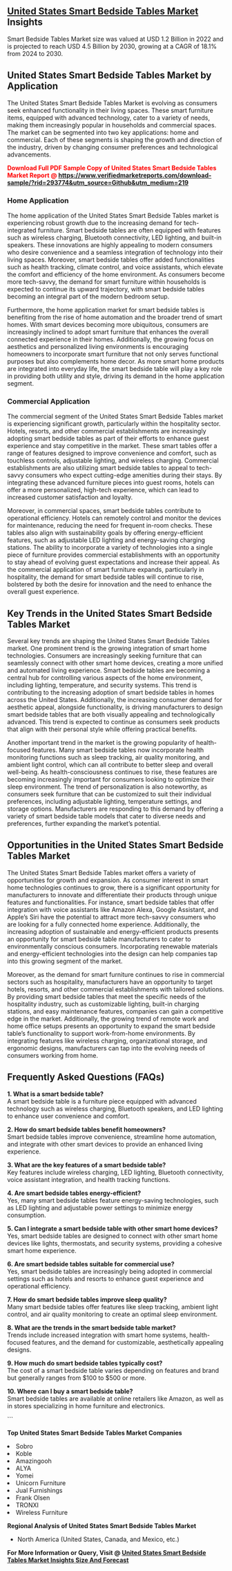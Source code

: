 <h2><a href="https://www.verifiedmarketreports.com/download-sample/?rid=293774&amp;utm_source=Github&amp;utm_medium=219" target="_blank">United States Smart Bedside Tables Market</a> Insights</h2><p>Smart Bedside Tables Market size was valued at USD 1.2 Billion in 2022 and is projected to reach USD 4.5 Billion by 2030, growing at a CAGR of 18.1% from 2024 to 2030.</p><p> <h2>United States Smart Bedside Tables Market by Application</h2> <p>The United States Smart Bedside Tables Market is evolving as consumers seek enhanced functionality in their living spaces. These smart furniture items, equipped with advanced technology, cater to a variety of needs, making them increasingly popular in households and commercial spaces. The market can be segmented into two key applications: home and commercial. Each of these segments is shaping the growth and direction of the industry, driven by changing consumer preferences and technological advancements. <strong><p><span class=""><span style="color: #ff0000;"><strong>Download Full PDF Sample Copy of United States Smart Bedside Tables Market Report</strong> @ </span><a href="https://www.verifiedmarketreports.com/download-sample/?rid=293774&amp;utm_source=Github&amp;utm_medium=219" target="_blank">https://www.verifiedmarketreports.com/download-sample/?rid=293774&amp;utm_source=Github&amp;utm_medium=219</a></span></p></strong></p> <h3>Home Application</h3> <p>The home application of the United States Smart Bedside Tables market is experiencing robust growth due to the increasing demand for tech-integrated furniture. Smart bedside tables are often equipped with features such as wireless charging, Bluetooth connectivity, LED lighting, and built-in speakers. These innovations are highly appealing to modern consumers who desire convenience and a seamless integration of technology into their living spaces. Moreover, smart bedside tables offer added functionalities such as health tracking, climate control, and voice assistants, which elevate the comfort and efficiency of the home environment. As consumers become more tech-savvy, the demand for smart furniture within households is expected to continue its upward trajectory, with smart bedside tables becoming an integral part of the modern bedroom setup.</p> <p>Furthermore, the home application market for smart bedside tables is benefiting from the rise of home automation and the broader trend of smart homes. With smart devices becoming more ubiquitous, consumers are increasingly inclined to adopt smart furniture that enhances the overall connected experience in their homes. Additionally, the growing focus on aesthetics and personalized living environments is encouraging homeowners to incorporate smart furniture that not only serves functional purposes but also complements home decor. As more smart home products are integrated into everyday life, the smart bedside table will play a key role in providing both utility and style, driving its demand in the home application segment.</p> <h3>Commercial Application</h3> <p>The commercial segment of the United States Smart Bedside Tables market is experiencing significant growth, particularly within the hospitality sector. Hotels, resorts, and other commercial establishments are increasingly adopting smart bedside tables as part of their efforts to enhance guest experience and stay competitive in the market. These smart tables offer a range of features designed to improve convenience and comfort, such as touchless controls, adjustable lighting, and wireless charging. Commercial establishments are also utilizing smart bedside tables to appeal to tech-savvy consumers who expect cutting-edge amenities during their stays. By integrating these advanced furniture pieces into guest rooms, hotels can offer a more personalized, high-tech experience, which can lead to increased customer satisfaction and loyalty.</p> <p>Moreover, in commercial spaces, smart bedside tables contribute to operational efficiency. Hotels can remotely control and monitor the devices for maintenance, reducing the need for frequent in-room checks. These tables also align with sustainability goals by offering energy-efficient features, such as adjustable LED lighting and energy-saving charging stations. The ability to incorporate a variety of technologies into a single piece of furniture provides commercial establishments with an opportunity to stay ahead of evolving guest expectations and increase their appeal. As the commercial application of smart furniture expands, particularly in hospitality, the demand for smart bedside tables will continue to rise, bolstered by both the desire for innovation and the need to enhance the overall guest experience.</p> <h2>Key Trends in the United States Smart Bedside Tables Market</h2> <p>Several key trends are shaping the United States Smart Bedside Tables market. One prominent trend is the growing integration of smart home technologies. Consumers are increasingly seeking furniture that can seamlessly connect with other smart home devices, creating a more unified and automated living experience. Smart bedside tables are becoming a central hub for controlling various aspects of the home environment, including lighting, temperature, and security systems. This trend is contributing to the increasing adoption of smart bedside tables in homes across the United States. Additionally, the increasing consumer demand for aesthetic appeal, alongside functionality, is driving manufacturers to design smart bedside tables that are both visually appealing and technologically advanced. This trend is expected to continue as consumers seek products that align with their personal style while offering practical benefits.</p> <p>Another important trend in the market is the growing popularity of health-focused features. Many smart bedside tables now incorporate health monitoring functions such as sleep tracking, air quality monitoring, and ambient light control, which can all contribute to better sleep and overall well-being. As health-consciousness continues to rise, these features are becoming increasingly important for consumers looking to optimize their sleep environment. The trend of personalization is also noteworthy, as consumers seek furniture that can be customized to suit their individual preferences, including adjustable lighting, temperature settings, and storage options. Manufacturers are responding to this demand by offering a variety of smart bedside table models that cater to diverse needs and preferences, further expanding the market’s potential.</p> <h2>Opportunities in the United States Smart Bedside Tables Market</h2> <p>The United States Smart Bedside Tables market offers a variety of opportunities for growth and expansion. As consumer interest in smart home technologies continues to grow, there is a significant opportunity for manufacturers to innovate and differentiate their products through unique features and functionalities. For instance, smart bedside tables that offer integration with voice assistants like Amazon Alexa, Google Assistant, and Apple’s Siri have the potential to attract more tech-savvy consumers who are looking for a fully connected home experience. Additionally, the increasing adoption of sustainable and energy-efficient products presents an opportunity for smart bedside table manufacturers to cater to environmentally conscious consumers. Incorporating renewable materials and energy-efficient technologies into the design can help companies tap into this growing segment of the market.</p> <p>Moreover, as the demand for smart furniture continues to rise in commercial sectors such as hospitality, manufacturers have an opportunity to target hotels, resorts, and other commercial establishments with tailored solutions. By providing smart bedside tables that meet the specific needs of the hospitality industry, such as customizable lighting, built-in charging stations, and easy maintenance features, companies can gain a competitive edge in the market. Additionally, the growing trend of remote work and home office setups presents an opportunity to expand the smart bedside table’s functionality to support work-from-home environments. By integrating features like wireless charging, organizational storage, and ergonomic designs, manufacturers can tap into the evolving needs of consumers working from home.</p> <h2>Frequently Asked Questions (FAQs)</h2> <p><strong>1. What is a smart bedside table?</strong><br> A smart bedside table is a furniture piece equipped with advanced technology such as wireless charging, Bluetooth speakers, and LED lighting to enhance user convenience and comfort.</p> <p><strong>2. How do smart bedside tables benefit homeowners?</strong><br> Smart bedside tables improve convenience, streamline home automation, and integrate with other smart devices to provide an enhanced living experience.</p> <p><strong>3. What are the key features of a smart bedside table?</strong><br> Key features include wireless charging, LED lighting, Bluetooth connectivity, voice assistant integration, and health tracking functions.</p> <p><strong>4. Are smart bedside tables energy-efficient?</strong><br> Yes, many smart bedside tables feature energy-saving technologies, such as LED lighting and adjustable power settings to minimize energy consumption.</p> <p><strong>5. Can I integrate a smart bedside table with other smart home devices?</strong><br> Yes, smart bedside tables are designed to connect with other smart home devices like lights, thermostats, and security systems, providing a cohesive smart home experience.</p> <p><strong>6. Are smart bedside tables suitable for commercial use?</strong><br> Yes, smart bedside tables are increasingly being adopted in commercial settings such as hotels and resorts to enhance guest experience and operational efficiency.</p> <p><strong>7. How do smart bedside tables improve sleep quality?</strong><br> Many smart bedside tables offer features like sleep tracking, ambient light control, and air quality monitoring to create an optimal sleep environment.</p> <p><strong>8. What are the trends in the smart bedside table market?</strong><br> Trends include increased integration with smart home systems, health-focused features, and the demand for customizable, aesthetically appealing designs.</p> <p><strong>9. How much do smart bedside tables typically cost?</strong><br> The cost of a smart bedside table varies depending on features and brand but generally ranges from $100 to $500 or more.</p> <p><strong>10. Where can I buy a smart bedside table?</strong><br> Smart bedside tables are available at online retailers like Amazon, as well as in stores specializing in home furniture and electronics.</p> ```</p><p><strong>Top United States Smart Bedside Tables Market Companies</strong></p><div data-test-id=""><p><li>Sobro</li><li> Koble</li><li> Amazingooh</li><li> ALYA</li><li> Yomei</li><li> Unicorn Furniture</li><li> Jual Furnishings</li><li> Frank Olsen</li><li> TRONXI</li><li> Wireless Furniture</li></p><div><strong>Regional Analysis of&nbsp;United States Smart Bedside Tables Market</strong></div><ul><li dir="ltr"><p dir="ltr">North America&nbsp;(United States, Canada, and Mexico, etc.)</p></li></ul><p><strong>For More Information or Query, Visit @&nbsp;</strong><strong><a href="https://www.verifiedmarketreports.com/product/smart-bedside-tables-market/?utm_source=Github&amp;utm_medium=219" target="_blank">United States Smart Bedside Tables Market Insights Size And Forecast</a></strong></p></div>
